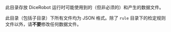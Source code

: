 此目录存放 DiceRobot 运行时可能使用到的（但非必须的）和产生的数据文件。

此目录（包括子目录）下所有文件均为 JSON 格式。除了 `rule` 目录下的检定规则文件以外，请**不要**修改任何数据文件。
